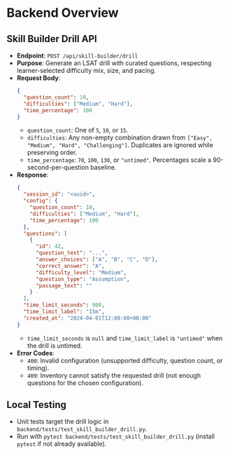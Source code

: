 # Backend Overview

## Skill Builder Drill API
- **Endpoint**: `POST /api/skill-builder/drill`
- **Purpose**: Generate an LSAT drill with curated questions, respecting learner-selected difficulty mix, size, and pacing.
- **Request Body**:
  ```json
  {
    "question_count": 10,
    "difficulties": ["Medium", "Hard"],
    "time_percentage": 100
  }
  ```
  - `question_count`: One of `5`, `10`, or `15`.
  - `difficulties`: Any non-empty combination drawn from `["Easy", "Medium", "Hard", "Challenging"]`. Duplicates are ignored while preserving order.
  - `time_percentage`: `70`, `100`, `130`, or `"untimed"`. Percentages scale a 90-second-per-question baseline.
- **Response**:
  ```json
  {
    "session_id": "<uuid>",
    "config": {
      "question_count": 10,
      "difficulties": ["Medium", "Hard"],
      "time_percentage": 100
    },
    "questions": [
      {
        "id": 42,
        "question_text": "...",
        "answer_choices": ["A", "B", "C", "D"],
        "correct_answer": "A",
        "difficulty_level": "Medium",
        "question_type": "Assumption",
        "passage_text": ""
      }
    ],
    "time_limit_seconds": 900,
    "time_limit_label": "15m",
    "created_at": "2024-04-01T12:00:00+00:00"
  }
  ```
  - `time_limit_seconds` is `null` and `time_limit_label` is `"untimed"` when the drill is untimed.
- **Error Codes**:
  - `400`: Invalid configuration (unsupported difficulty, question count, or timing).
  - `409`: Inventory cannot satisfy the requested drill (not enough questions for the chosen configuration).

## Local Testing
- Unit tests target the drill logic in `backend/tests/test_skill_builder_drill.py`.
- Run with `pytest backend/tests/test_skill_builder_drill.py` (install `pytest` if not already available).
